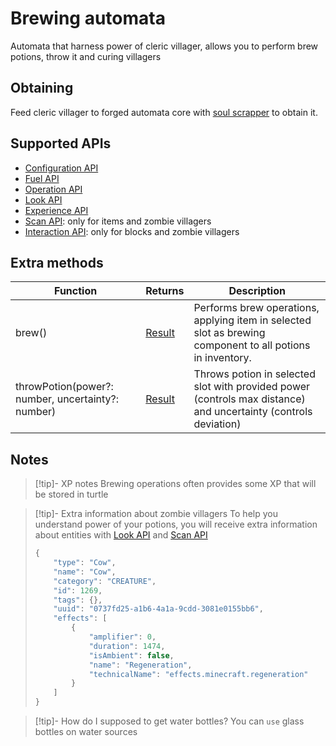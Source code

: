 # Brewing automata

Automata that harness power of cleric villager, allows you to perform brew potions, throw it and curing villagers

## Obtaining

Feed cleric villager to forged automata core with [soul scrapper](soul_scrapper.md) to obtain it.

## Supported APIs

- [Configuration API](configuration.md)
- [Fuel API](fuel.md)
- [Operation API](operation.md)
- [Look API](look.md)
- [Experience API](experience.md)
- [Scan API](scan.md): only for items and zombie villagers
- [Interaction API](interaction.md): only for blocks and zombie villagers

## Extra methods

| Function                                          | Returns | Description                                                                                                     |
|---------------------------------------------------|---------|-----------------------------------------------------------------------------------------------------------------|
| brew()                                            | [Result](introduction.md#result)  | Performs brew operations, applying item in selected slot as brewing component to all potions in inventory.      |
| throwPotion(power?: number, uncertainty?: number) | [Result](introduction.md#result)  | Throws potion in selected slot with provided power (controls max distance) and uncertainty (controls deviation) |

## Notes

> [!tip]- XP notes
> Brewing operations often provides some XP that will be stored in turtle

> [!tip]- Extra information about zombie villagers
> To help you understand power of your potions, you will receive extra information about entities with [Look API](look.md) and [Scan API](scan.md)
> 
> ```javascript
> {
>     "type": "Cow",
>     "name": "Cow",
>     "category": "CREATURE",
>     "id": 1269,
>     "tags": {},
>     "uuid": "0737fd25-a1b6-4a1a-9cdd-3081e0155bb6",
>     "effects": [
>         {
>             "amplifier": 0,
>             "duration": 1474,
>             "isAmbient": false,
>             "name": "Regeneration",
>             "technicalName": "effects.minecraft.regeneration"
>         }
>     ]
> }
> ```

> [!tip]- How do I supposed to get water bottles?
> You can `use` glass bottles on water sources
